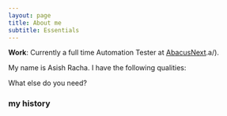 ```yaml
---
layout: page
title: About me
subtitle: Essentials
---
```


**Work**: Currently a full time Automation Tester at [AbacusNext](https://www.abacusnext.com).a/).

My name is Asish Racha. I have the following qualities:


What else do you need?

### my history

